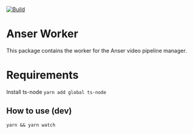 [![Build](https://github.com/anser-tv/anser-controller/workflows/Node%20CI/badge.svg)](https://github.com/anser-tv/anser-controller/actions)

# Anser Worker

This package contains the worker for the Anser video pipeline manager.

# Requirements

Install ts-node `yarn add global ts-node`

## How to use (dev)

`yarn && yarn watch`
